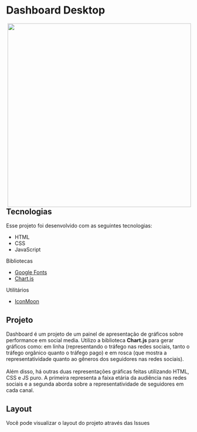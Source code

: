 # Dashboard Desktop

<img align="right" width="500px" src="" />

<h2>Tecnologias</h2>
<p>Esse projeto foi desenvolvido com as seguintes tecnologias:</p>
<ul>
  <li>HTML</li>
  <li>CSS</li>
  <li>JavaScript</li>
</ul>
<p>Bibliotecas</p>
<ul>
  <li>
    <a href="https://fonts.google.com/">Google Fonts</a>
  </li>
    <li>
    <a href="https://www.chartjs.org/">Chart.js</a>
  </li>
</ul>

<p>Utilitários</p>
<ul>
  <li>
    <a href="https://icomoon.io/">IconMoon</a>
  </i>
</ul>

<h2>Projeto</h2>
<p>Dashboard é um projeto de um painel de apresentação de gráficos sobre performance em social media. Utilizo a biblioteca <b>Chart.js</b> para gerar gráficos como: em linha (representando o tráfego nas redes sociais, tanto o tráfego orgânico quanto o tráfego pago) e em rosca (que mostra a representatividade quanto ao gêneros dos seguidores nas redes sociais).<br><br>Além disso, há outras duas representações gráficas feitas utilizando HTML, CSS e JS puro. A primeira representa a faixa etária da audiência nas redes sociais e a segunda aborda sobre a representatividade de seguidores em cada canal.</p>

<h2>Layout</h2>
<p>Você pode visualizar o layout do projeto através das Issues</p>

